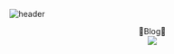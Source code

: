 <!--
**ad9570/ad9570** is a ✨ _special_ ✨ repository because its `README.md` (this file) appears on your GitHub profile.

Here are some ideas to get you started:

- 🔭 I’m currently working on ...
- 🌱 I’m currently learning ...
- 👯 I’m looking to collaborate on ...
- 🤔 I’m looking for help with ...
- 💬 Ask me about ...
- 📫 How to reach me: ...
- 😄 Pronouns: ...
- ⚡ Fun fact: ...
-->
![header](https://capsule-render.vercel.app/api?type=wave&color=gradient&customColorList=0,3,3,7,28&height=300&section=header&text=Minwoo%20Park&fontSize=90)
<div align=center>
  🌱Blog🌱<br/>
    <a href="https://velog.io/@narris64" target="_blank"><img src="https://img.shields.io/badge/-Velog-%2320C997?style=flat-square&logo=Velog&logoColor=white"/></a>
</div>
